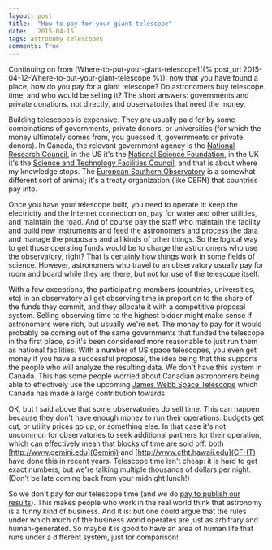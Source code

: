 ```yaml
---
layout: post
title:  "How to pay for your giant telescope"
date:   2015-04-15
tags: astronomy telescopes
comments: True
---
```


Continuing on from [Where-to-put-your-giant-telescope]({% post_url 2015-04-12-Where-to-put-your-giant-telescope %}): now that
you have found a place, how do you pay for a giant telescope? Do astronomers buy telescope time, and who would be selling it?
The short answers: governments and private donations, not directly, and observatories that need the money.

Building telescopes is expensive. They are usually paid for by some combinations of governments, private donors, or universities
(for which the money ultimately comes from, you guessed it, governments or private donors). In Canada, the relevant government
agency is the [National Research Council](http://www.nrc-cnrc.gc.ca/eng/index.html), in the US it's the 
[National Science Foundation](http://nsf.gov), in the UK it's the [Science and Technology Facilities Council](https://www.stfc.ac.uk/home.aspx), and that is about where my knowledge stops. The [European Southern Observatory](http://eso.org) is a somewhat
different sort of animal; it's a treaty organization (like CERN) that countries pay into.

Once you have your telescope built, you need to operate it: keep the electricity and the Internet connection on, pay for water and other utilities, and maintain the road. And of course pay the staff who maintain the facility and build new instruments and feed the astronomers and process the data and manage the proposals and all kinds of other things. So the logical way to get those operating funds would be to charge the astronomers who use the observatory, right? That is certainly how things work in some fields of science.  However, astronomers who travel to an observatory usually pay for room and board while they are there, but not for use of the telescope itself.

With a few exceptions, the participating members (countries, universities, etc) in an observatory all get observing time in proportion to the share of the funds they commit, and they allocate it with a competitive proposal system. Selling observing time to the highest bidder might make sense if astronomers were rich, but usually we're not. The money to pay for it would probably be coming out of the same governments that funded the telescope in the first place, so it's been considered more reasonable to just run them as national facilities. With a number of US space telescopes, you even get money if you have a successful proposal, the idea being that this supports the people who will analyze the resulting data. We don't have this system in Canada. This has some people worried about Canadian astronomers being able to effectively use the upcoming [James Webb Space Telescope](http://www.asc-csa.gc.ca/eng/satellites/jwst/) which Canada has made a large contribution towards.

OK, but I said above that some observatories do sell time. This can happen because they don't have enough money to run their operations: budgets get cut, or utility prices go up, or something else. In that case it's not uncommon for observatories to seek additional partners for their operation, which can effectively mean that blocks of time are sold off: both [http://www.gemini.edu](Gemini) and [http://www.cfht.hawaii.edu](CFHT) have done this in recent years. Telescope time isn't cheap: it is hard to get exact numbers, but we're talking multiple thousands of dollars per night. (Don't be late coming back from your midnight lunch!)

So we don't pay for our telescope time (and we do [pay to publish our results](http://aas.org/authors/aas-publication-charges)). This makes people who work in the real world think that astronomy is a funny kind of business. And it is: but one could argue that the rules under which much of the business world operates are just as arbitrary and human-generated. So maybe it is good to have an area of human life that runs under a different system, just for comparison!